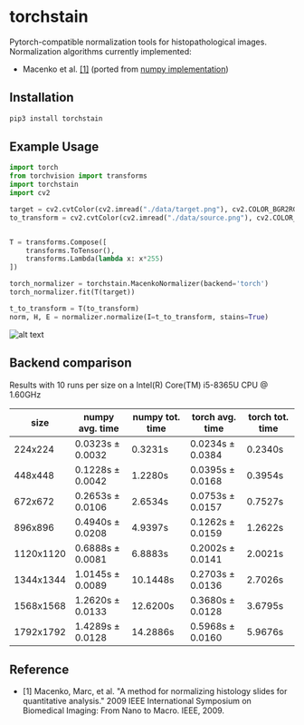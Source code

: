 # torchstain

Pytorch-compatible normalization tools for histopathological images.
Normalization algorithms currently implemented:

- Macenko et al. [\[1\]](#reference) (ported from [numpy implementation](https://github.com/schaugf/HEnorm_python))

## Installation

```bash
pip3 install torchstain
```

## Example Usage

```python
import torch
from torchvision import transforms
import torchstain
import cv2

target = cv2.cvtColor(cv2.imread("./data/target.png"), cv2.COLOR_BGR2RGB)
to_transform = cv2.cvtColor(cv2.imread("./data/source.png"), cv2.COLOR_BGR2RGB)


T = transforms.Compose([
    transforms.ToTensor(),
    transforms.Lambda(lambda x: x*255)
])

torch_normalizer = torchstain.MacenkoNormalizer(backend='torch')
torch_normalizer.fit(T(target))

t_to_transform = T(to_transform)
norm, H, E = normalizer.normalize(I=t_to_transform, stains=True)
```

![alt text](result.png)


## Backend comparison

Results with 10 runs per size on a Intel(R) Core(TM) i5-8365U CPU @ 1.60GHz


|   size | numpy avg. time   | numpy tot. time   | torch avg. time   | torch tot. time   |
|--------|-------------------|-------------------|-------------------|-------------------|
|    224x224 | 0.0323s ± 0.0032  | 0.3231s           | 0.0234s ± 0.0384  | 0.2340s           |
|    448x448 | 0.1228s ± 0.0042  | 1.2280s           | 0.0395s ± 0.0168  | 0.3954s           |
|    672x672 | 0.2653s ± 0.0106  | 2.6534s           | 0.0753s ± 0.0157  | 0.7527s           |
|    896x896 | 0.4940s ± 0.0208  | 4.9397s           | 0.1262s ± 0.0159  | 1.2622s           |
|   1120x1120 | 0.6888s ± 0.0081  | 6.8883s           | 0.2002s ± 0.0141  | 2.0021s           |
|   1344x1344 | 1.0145s ± 0.0089  | 10.1448s          | 0.2703s ± 0.0136  | 2.7026s           |
|   1568x1568 | 1.2620s ± 0.0133  | 12.6200s          | 0.3680s ± 0.0128  | 3.6795s           |
|   1792x1792 | 1.4289s ± 0.0128  | 14.2886s          | 0.5968s ± 0.0160  | 5.9676s           |


## Reference

- [1] Macenko, Marc, et al. "A method for normalizing histology slides for quantitative analysis." 2009 IEEE International Symposium on Biomedical Imaging: From Nano to Macro. IEEE, 2009.
